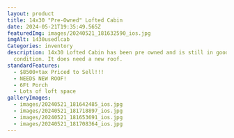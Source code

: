 ```yaml
---
layout: product
title: 14x30 "Pre-Owned" Lofted Cabin
date: 2024-05-21T19:35:49.565Z
featuredImg: images/20240521_181632590_ios.jpg
imgAlt: 1430usedlcab
Categories: inventory
description: 14x30 Lofted Cabin has been pre owned and is still in good
  condition. It does need a new roof.
standardFeatures:
  - $8500+tax Priced to Sell!!!
  - NEEDS NEW ROOF!
  - 6Ft Porch
  - Lots of loft space
galleryImages:
  - images/20240521_181642485_ios.jpg
  - images/20240521_181718897_ios.jpg
  - images/20240521_181653691_ios.jpg
  - images/20240521_181708364_ios.jpg
---
```

